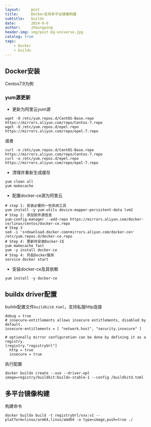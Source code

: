 ```yaml
---
layout:     post
title:      Docker支持多平台镜像构建
subtitle:   buildx
date:       2024-8-6
author:     zhmingyong
header-img: img/post-bg-universe.jpg
catalog: true
tags:
    - Docker
    - buildx
---
```



## Docker安装
Centos7.9为例

### yum源更新
- 更新为阿里云yum源
```shell
wget -O /etc/yum.repos.d/CentOS-Base.repo https://mirrors.aliyun.com/repo/Centos-7.repo
wget -O /etc/yum.repos.d/epel.repo https://mirrors.aliyun.com/repo/epel-7.repo
```
或者
```shell
curl -o /etc/yum.repos.d/CentOS-Base.repo https://mirrors.aliyun.com/repo/Centos-7.repo
curl -o /etc/yum.repos.d/epel.repo https://mirrors.aliyun.com/repo/epel-7.repo
```

- 清理并重新生成缓存
```shell
yum clean all
yum makecache
```

- 配置docker-ce源为阿里云
```shell
# step 1: 安装必要的一些系统工具
yum install -y yum-utils device-mapper-persistent-data lvm2
# Step 2: 添加软件源信息
yum-config-manager --add-repo https://mirrors.aliyun.com/docker-ce/linux/centos/docker-ce.repo
# Step 3
sed -i 's+download.docker.com+mirrors.aliyun.com/docker-ce+' /etc/yum.repos.d/docker-ce.repo
# Step 4: 更新并安装Docker-CE
yum makecache fast
yum -y install docker-ce
# Step 4: 开启Docker服务
service docker start
```

- 安装docker-ce及其依赖
```shell
yum install -y docker-ce
```

## buildx driver配置
buildx配置文件`buildkitd.toml`，支持私服http连接
```shell
debug = true
# insecure-entitlements allows insecure entitlements, disabled by default.
insecure-entitlements = [ "network.host", "security.insecure" ]

# optionally mirror configuration can be done by defining it as a registry.
[registry."registryUrl"]
  http = true
  insecure = true
```

执行配置
```shell
docker buildx create --use --driver-opt image=registry/buildkit:buildx-stable-1 --config /buildkitd.toml
```

## 多平台镜像构建

构建命令
```shell
docker buildx build -t registryUrl/xxx:v1 --platform=linux/arm64,linux/amd64 -o type=image,push=true ./
```